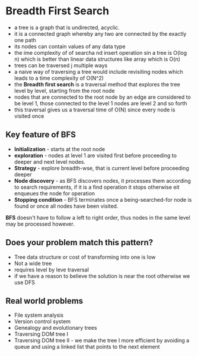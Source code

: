 # Breadth First Search
- a tree is a graph that is undirected, acyclic.
- it is a connected graph whereby any two are connected by the exactly one path
- its nodes can contain values of any data type
- the ime complexity of of searcha nd insert operation sin a tree is O(log n) which is better than linear data structures like array which is O(n)
- trees can be traversed j multiple ways
- a naive way of traversing a tree would include revisiting nodes which leads to a time complexity of O(N^2)
- the **Breadth first search** is a traversal method that explores the tree level by level, starting from the root node
- nodes that are connected to the root node by an edge are considered to be level 1, those connected to the level 1 nodes are level 2 and so forth
- this traversal gives us a traversal time of O(N) since every node is visited once

## Key feature of BFS
-  **Initialization** - starts at the root node
- **exploration** - nodes at level 1 are visited first before proceeding to deeper and next level nodes.
- **Strategy** - explore breadth-wse, that is current level before proceeding deeper
- **Node discovery** - as BFS discovers nodes, it processes them according to search requirements, if it is a find operation it stops otherwise eit enqueues the node for operation
- **Stopping condition** - BFS terminates once a being-searched-for node is found or once all nodes have been visited.

**BFS** doesn't have to follow a left to right order, thus nodes in the same level may be processed however.


## Does your problem match this pattern?
- Tree data structure or cost of transforming into one is low
- Not a wide tree
- requires level by leve traversal
- if we have a reason to believe the solution is near the root otherwise we use DFS

## Real world problems
- File system analysis
- Version control system
- Genealogy and evolutionary trees
- Traversing DOM tree I
- Traversing DOM tree II - we make the tree I more efficient by avoiding a queue and using a linked list that points to the next element





